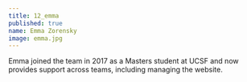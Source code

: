 ```yaml
---
title: 12_emma
published: true
name: Emma Zorensky
image: emma.jpg
---
```


Emma joined the team in 2017 as a Masters student at UCSF and now provides support across teams, including managing the website.
